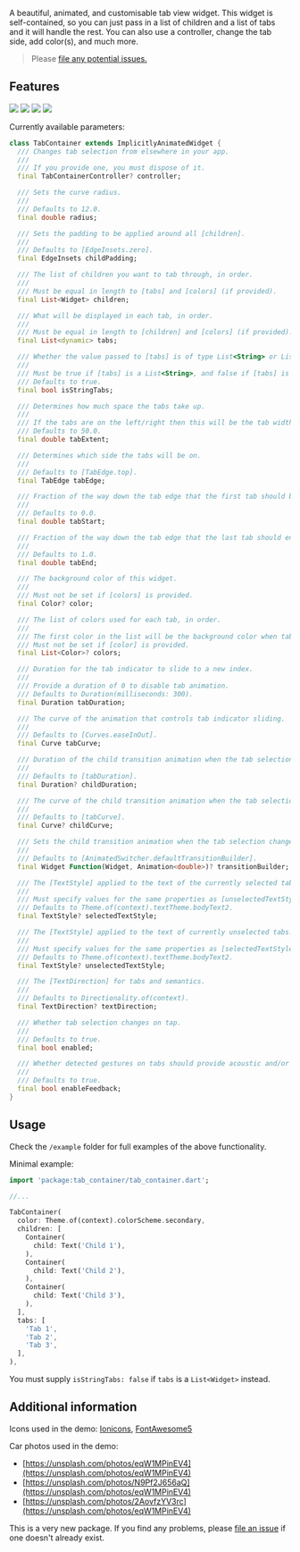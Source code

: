 A beautiful, animated, and customisable tab view widget.
This widget is self-contained, so you can just pass in a list of children and a list of tabs and it will handle the rest.
You can also use a controller, change the tab side, add color(s), and much more.

> Please [file any potential issues.](https://github.com/sourcemain/tab_container/issues)

## Features

![](https://media.giphy.com/media/cEkR19IlJ4My225oGg/giphy.gif)
![](https://media.giphy.com/media/UlPs2jVLFEypV0KtwV/giphy.gif)
![](https://media.giphy.com/media/pCMsQiashXbfc6VZDg/giphy.gif)
![](https://media.giphy.com/media/ea0JPX6894p1QHRCh4/giphy.gif)



Currently available parameters:
```dart
class TabContainer extends ImplicitlyAnimatedWidget {
  /// Changes tab selection from elsewhere in your app.
  ///
  /// If you provide one, you must dispose of it.
  final TabContainerController? controller;

  /// Sets the curve radius.
  ///
  /// Defaults to 12.0.
  final double radius;

  /// Sets the padding to be applied around all [children].
  ///
  /// Defaults to [EdgeInsets.zero].
  final EdgeInsets childPadding;

  /// The list of children you want to tab through, in order.
  ///
  /// Must be equal in length to [tabs] and [colors] (if provided).
  final List<Widget> children;

  /// What will be displayed in each tab, in order.
  ///
  /// Must be equal in length to [children] and [colors] (if provided).
  final List<dynamic> tabs;

  /// Whether the value passed to [tabs] is of type List<String> or List<Widget>.
  ///
  /// Must be true if [tabs] is a List<String>, and false if [tabs] is a List<Widget>.
  /// Defaults to true.
  final bool isStringTabs;

  /// Determines how much space the tabs take up.
  ///
  /// If the tabs are on the left/right then this will be the tab width, otherwise it will be the tab height.
  /// Defaults to 50.0.
  final double tabExtent;

  /// Determines which side the tabs will be on.
  ///
  /// Defaults to [TabEdge.top].
  final TabEdge tabEdge;

  /// Fraction of the way down the tab edge that the first tab should begin.
  ///
  /// Defaults to 0.0.
  final double tabStart;

  /// Fraction of the way down the tab edge that the last tab should end.
  ///
  /// Defaults to 1.0.
  final double tabEnd;

  /// The background color of this widget.
  ///
  /// Must not be set if [colors] is provided.
  final Color? color;

  /// The list of colors used for each tab, in order.
  ///
  /// The first color in the list will be the background color when tab 1 is selected and so on.
  /// Must not be set if [color] is provided.
  final List<Color>? colors;

  /// Duration for the tab indicator to slide to a new index.
  ///
  /// Provide a duration of 0 to disable tab animation.
  /// Defaults to Duration(milliseconds: 300).
  final Duration tabDuration;

  /// The curve of the animation that controls tab indicator sliding.
  ///
  /// Defaults to [Curves.easeInOut].
  final Curve tabCurve;

  /// Duration of the child transition animation when the tab selection changes.
  ///
  /// Defaults to [tabDuration].
  final Duration? childDuration;

  /// The curve of the child transition animation when the tab selection changes.
  ///
  /// Defaults to [tabCurve].
  final Curve? childCurve;

  /// Sets the child transition animation when the tab selection changes.
  ///
  /// Defaults to [AnimatedSwitcher.defaultTransitionBuilder].
  final Widget Function(Widget, Animation<double>)? transitionBuilder;

  /// The [TextStyle] applied to the text of the currently selected tab.
  ///
  /// Must specify values for the same properties as [unselectedTextStyle].
  /// Defaults to Theme.of(context).textTheme.bodyText2.
  final TextStyle? selectedTextStyle;

  /// The [TextStyle] applied to the text of currently unselected tabs.
  ///
  /// Must specify values for the same properties as [selectedTextStyle].
  /// Defaults to Theme.of(context).textTheme.bodyText2.
  final TextStyle? unselectedTextStyle;

  /// The [TextDirection] for tabs and semantics.
  ///
  /// Defaults to Directionality.of(context).
  final TextDirection? textDirection;

  /// Whether tab selection changes on tap.
  ///
  /// Defaults to true.
  final bool enabled;

  /// Whether detected gestures on tabs should provide acoustic and/or haptic feedback.
  ///
  /// Defaults to true.
  final bool enableFeedback;
}
```

## Usage

Check the `/example` folder for full examples of the above functionality.

Minimal example:

```dart
import 'package:tab_container/tab_container.dart';

//...

TabContainer(
  color: Theme.of(context).colorScheme.secondary,
  children: [
    Container(
      child: Text('Child 1'),
    ),
    Container(
      child: Text('Child 2'),
    ),
    Container(
      child: Text('Child 3'),
    ),
  ],
  tabs: [
    'Tab 1',
    'Tab 2',
    'Tab 3',
  ],
),
```
You must supply `isStringTabs: false` if `tabs` is a `List<Widget>` instead.


## Additional information

Icons used in the demo: [Ionicons](https://ionic.io/ionicons), [FontAwesome5](https://fontawesome.com/v5.15/icons?d=gallery&p=2&m=free)

Car photos used in the demo:
 - [https://unsplash.com/photos/eqW1MPinEV4](https://unsplash.com/photos/eqW1MPinEV4)
 - [https://unsplash.com/photos/N9Pf2J656aQ](https://unsplash.com/photos/eqW1MPinEV4)
 - [https://unsplash.com/photos/2AovfzYV3rc](https://unsplash.com/photos/eqW1MPinEV4)
 
This is a very new package. If you find any problems, please [file an issue](https://github.com/sourcemain/tab_container/issues) if one doesn't already exist.

